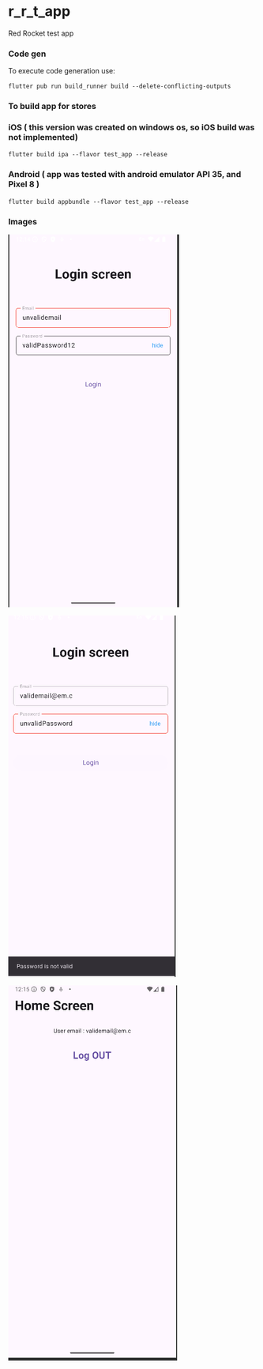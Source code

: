 # r_r_t_app

Red Rocket test app

### Code gen

To execute code generation use:
```
flutter pub run build_runner build --delete-conflicting-outputs
```

### To build app for stores
### iOS ( this version was created on windows os, so iOS build was not implemented)
```
flutter build ipa --flavor test_app --release
```

### Android ( app was tested with android emulator API 35, and Pixel 8 )
```
flutter build appbundle --flavor test_app --release
```

### Images 

![img.png](img.png)

![img_1.png](img_1.png)

![img_2.png](img_2.png)